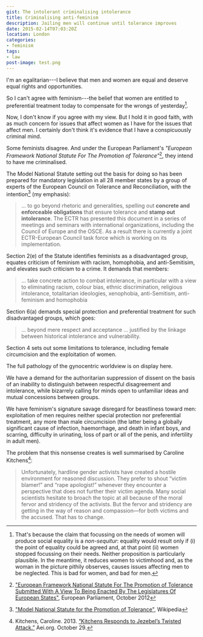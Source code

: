 ```yaml
---
gist: The intolerant criminalising intolerance
title: Criminalising anti-feminism
description: Jailing men will continue until tolerance improves
date: 2015-02-14T07:03:20Z
location: London
categories:
- feminism
tags:
- law
post-image: test.png
---
```


I'm an egalitarian---I believe that men and women are equal and deserve equal rights and opportunities.

So I can't agree with feminism---the belief that women are entitled to preferential treatment today to compensate for the wrongs of yesterday[^reason].

Now, I don't know if you agree with my view. But I hold it in good faith, with as much concern for issues that affect women as I have for the issues that affect men. I certainly don't think it's evidence that I have a conspicuously criminal mind.

Some feminists disagree. And under the European Parliament's _"European Framework National Statute For The Promotion of Tolerance"_[^1], they intend to have me criminalised.

The Model National Statute setting out the basis for doing so has been prepared for mandatory legislation in all 28 member states by a group of experts of the European Council on Tolerance and Reconciliation, with the intention[^2]  (my emphasis):

> ... to go beyond rhetoric and generalities, spelling out **concrete and enforceable obligations** that ensure tolerance and **stamp out intolerance**. The ECTR has presented this document in a series of meetings and seminars with international organizations, including the Council of Europe and the OSCE. As a result there is currently a joint ECTR-European Council task force which is working on its implementation.

Section 2(e) of the Statute identifies feminists as a disadvantaged group, equates criticism of feminism with racism, homophobia, and anti-Semitisim, and elevates such criticism to a crime. It demands that members:

> ... take concrete action to combat intolerance, in particular with a view to eliminating racism, colour bias, ethnic discrimination, religious intolerance, totalitarian ideologies, xenophobia, anti-Semitism, anti-feminism and homophobia

Section 6(a) demands special protection and preferential treatment for such disadvantaged groups, which goes:

> ...  beyond mere respect and acceptance ... justified by the linkage between historical intolerance and vulnerability.

Section 4 sets out some limitations to tolerance, including female circumcision and the exploitation of women.

The full pathology of the gynocentric worldview is on display here.

We have a demand for the authoritarian suppression of dissent on the basis of an inability to distinguish between respectful disagreement and intolerance, while bizarrely calling for minds open to unfamiliar ideas and mutual concessions between groups.

We have feminism's signature savage disregard for beastliness toward men: exploitation of men requires neither special protection nor preferential treatment, any more than male circumcision (the latter being a globally significant cause of infection, haemorrhage, and death in infant boys, and scarring, difficulty in urinating, loss of part or all of the penis, and infertility in adult men).

The problem that this nonsense creates is well summarised by Caroline Kitchens[^CK]:

> Unfortunately, hardline gender activists have created a hostile environment for reasoned discussion. They prefer to shout “victim blamer!” and “rape apologist!” whenever they encounter a perspective that does not further their victim agenda. Many social scientists hesitate to broach the topic at all because of the moral fervor and stridency of the activists. But the fervor and stridency are getting in the way of reason and compassion—for both victims and the accused. That has to change.

[^reason]: That's because the claim that focussing on the needs of women will produce social equality is a <em>non-sequitur</em>: equality would result only if (i) the point of equality could be agreed and, at that point (ii) women stopped focussing on their needs. Neither proposition is particularly plausible. In the meantime, it reduces women to victimhood and, as the woman in the picture pithily observes, causes issues affecting men to be neglected. This is bad for women, and bad for men.

[^1]: ["European Framework National Statute For The Promotion of Tolerance Submitted With A View To Being Enacted By The Legislatures Of European States"](http://www.europarl.europa.eu/meetdocs/2009_2014/documents/libe/dv/11_revframework_statute_/11_revframework_statute_en.pdf), European Parliament, October 2012

[^2]: ["Model National Statute for the Promotion of Tolerance"](https://en.wikipedia.org/wiki/Model_National_Statute_for_the_Promotion_of_Tolerance), Wikipedia

[^CK]: Kitchens, Caroline. 2013. [“Kitchens Responds to Jezebel’s Twisted Attack.”](http://www.aei.org/publication/kitchens-responds-to-jezebels-twisted-attack/) Aei.org. October 29.
